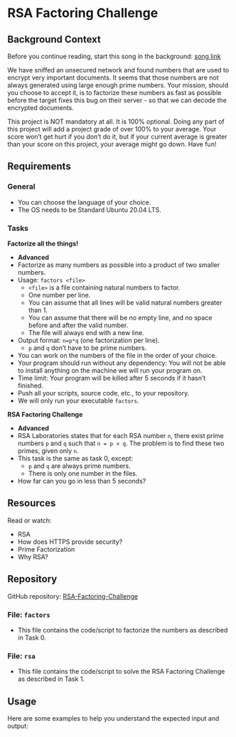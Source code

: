 # RSA Factoring Challenge

## Background Context

Before you continue reading, start this song in the background: [song link](song_link_here)

We have sniffed an unsecured network and found numbers that are used to encrypt very important documents. It seems that those numbers are not always generated using large enough prime numbers. Your mission, should you choose to accept it, is to factorize these numbers as fast as possible before the target fixes this bug on their server - so that we can decode the encrypted documents.

This project is NOT mandatory at all. It is 100% optional. Doing any part of this project will add a project grade of over 100% to your average. Your score won’t get hurt if you don’t do it, but if your current average is greater than your score on this project, your average might go down. Have fun!

## Requirements

### General

- You can choose the language of your choice.
- The OS needs to be Standard Ubuntu 20.04 LTS.

### Tasks

**Factorize all the things!**

- **Advanced**
- Factorize as many numbers as possible into a product of two smaller numbers.
- Usage: `factors <file>`
  - `<file>` is a file containing natural numbers to factor.
  - One number per line.
  - You can assume that all lines will be valid natural numbers greater than 1.
  - You can assume that there will be no empty line, and no space before and after the valid number.
  - The file will always end with a new line.
- Output format: `n=p*q` (one factorization per line).
  - `p` and `q` don’t have to be prime numbers.
- You can work on the numbers of the file in the order of your choice.
- Your program should run without any dependency: You will not be able to install anything on the machine we will run your program on.
- Time limit: Your program will be killed after 5 seconds if it hasn’t finished.
- Push all your scripts, source code, etc., to your repository.
- We will only run your executable `factors`.

**RSA Factoring Challenge**

- **Advanced**
- RSA Laboratories states that for each RSA number `n`, there exist prime numbers `p` and `q` such that `n = p × q`. The problem is to find these two primes, given only `n`.
- This task is the same as task 0, except:
  - `p` and `q` are always prime numbers.
  - There is only one number in the files.
- How far can you go in less than 5 seconds?

## Resources

Read or watch:

- RSA
- How does HTTPS provide security?
- Prime Factorization
- Why RSA?

## Repository

GitHub repository: [RSA-Factoring-Challenge](https://github.com/mugambi12/RSA-Factoring-Challenge)

### File: `factors`

- This file contains the code/script to factorize the numbers as described in Task 0.

### File: `rsa`

- This file contains the code/script to solve the RSA Factoring Challenge as described in Task 1.

## Usage

Here are some examples to help you understand the expected input and output:

